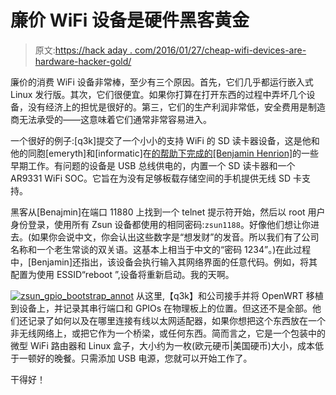 # 廉价 WiFi 设备是硬件黑客黄金

> 原文:[https://hack aday . com/2016/01/27/cheap-wifi-devices-are-hardware-hacker-gold/](https://hackaday.com/2016/01/27/cheap-wifi-devices-are-hardware-hacker-gold/)

廉价的消费 WiFi 设备非常棒，至少有三个原因。首先，它们几乎都运行嵌入式 Linux 发行版。其次，它们很便宜。如果你打算在打开东西的过程中弄坏几个设备，没有经济上的担忧是很好的。第三，它们的生产利润非常低，安全费用是制造商无法承受的——这意味着它们通常非常容易进入。

一个很好的例子:[q3k]提交了一个小小的支持 WiFi 的 SD 读卡器设备，这是他和他的同胞[emeryth]和[informatic]在[的帮助下完成的[Benjamin Henrion]](http://www.zoobab.com/zsun-sd11x-wifi-card-reader)的一些早期工作。有问题的设备是 USB 总线供电的，内置一个 SD 读卡器和一个 AR9331 WiFi SOC。它旨在为没有足够板载存储空间的手机提供无线 SD 卡支持。

黑客从[Benajmin]在端口 11880 上找到一个 telnet 提示符开始，然后以 root 用户身份登录，使用所有 Zsun 设备都使用的相同密码:`zsun1188`。好像他们想让你进去。(如果你会说中文，你会认出这些数字是“想发财”的发音。所以我们有了公司名称和一个老生常谈的双关语。这基本上相当于中文的“密码 1234”。)在此过程中，[Benjamin]还指出，该设备会执行输入其网络界面的任意代码。例如，将其配置为使用 ESSID“reboot ”,设备将重新启动。我的天啊。

[![zsun_gpio_bootstrap_annot](../Images/7e8a6f5d01f782f71b358a9d4293e854.png)](https://hackaday.com/wp-content/uploads/2016/01/zsun_gpio_bootstrap_annot.jpg) 从这里,【q3k】和公司接手并将 OpenWRT 移植到设备上，并记录其串行端口和 GPIOs 在物理板上的位置。但这还不是全部。他们还记录了如何以及在哪里连接有线以太网适配器，如果你想把这个东西放在一个非无线网络上，或把它作为一个桥梁，或任何东西。简而言之，它是一个包装中的微型 WiFi 路由器和 Linux 盒子，大小约为一枚(欧元硬币|美国硬币)大小，成本低于一顿好的晚餐。只需添加 USB 电源，您就可以开始工作了。

干得好！